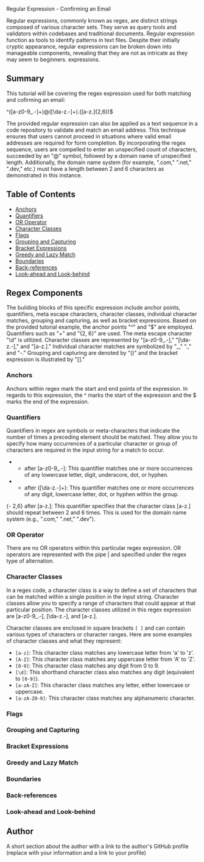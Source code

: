 Regular Expression - Confirming an Email

Regular expressions, commonly known as regex, are distinct strings composed of various character sets. They serve as query tools and validators within codebases and traditional documents. Regular expression function as tools to identify patterns in text files. Despite their initially cryptic appearance, regular expressions can be broken down into manageable components, revealing that they are not as intricate as they may seem to beginners.  expressions.

## Summary

This tutorial will be covering the regex expression used for both matching and cofirming an email: 

^([a-z0-9_\.-]+)@([\da-z\.-]+)\.([a-z\.]{2,6})$

The provided regular expression can also be applied as a text sequence in a code repository to validate and match an email address. This technique ensures that users cannot proceed in situations where valid email addresses are required for form completion. By incorporating the regex sequence, users are compelled to enter an unspecified count of characters, succeeded by an "@" symbol, followed by a domain name of unspecified length. Additionally, the domain name system (for example, ".com," ".net," ".dev," etc.) must have a length between 2 and 6 characters as demonstrated in this instance.

## Table of Contents

- [Anchors](#anchors)
- [Quantifiers](#quantifiers)
- [OR Operator](#or-operator)
- [Character Classes](#character-classes)
- [Flags](#flags)
- [Grouping and Capturing](#grouping-and-capturing)
- [Bracket Expressions](#bracket-expressions)
- [Greedy and Lazy Match](#greedy-and-lazy-match)
- [Boundaries](#boundaries)
- [Back-references](#back-references)
- [Look-ahead and Look-behind](#look-ahead-and-look-behind)

## Regex Components
The building blocks of this specific expression include anchor points, quantifiers, meta escape characters, character classes, individual character matches, grouping and capturing, as well as bracket expressions.
Based on the provided tutorial example, the anchor points "^" and "$" are employed. Quantifiers such as "+" and "{2, 6}" are used. The meta escape character "\d" is utilized. Character classes are represented by "[a-z0-9_.-]," "[\da-z.-]," and "[a-z.]." Individual character matches are symbolized by "_," ".," and "-." Grouping and capturing are denoted by "()" and the bracket expression is illustrated by "[]."

### Anchors
Anchors within regex mark the start and end points of the expression. In regards to this expression, the ^ marks the start of the expression and the $ marks the end of the expression.

### Quantifiers
Quantifiers in regex are symbols or meta-characters that indicate the number of times a preceding element should be matched. They allow you to specify how many occurrences of a particular character or group of characters are required in the input string for a match to occur. 

-  + after [a-z0-9_\.-]: This quantifier matches one or more occurrences of any lowercase letter, digit, underscore, dot, or hyphen.

-  + after ([\da-z\.-]+): This quantifier matches one or more occurrences of any digit, lowercase letter, dot, or hyphen within the group.

{-  2,6} after [a-z\.]: This quantifier specifies that the character class [a-z\.] should repeat between 2 and 6 times. This is used for the domain name system (e.g., ".com," ".net," ".dev").

### OR Operator
There are no OR operators within this particular regex expression. OR operators are represented with the pipe | and specified under the regex type of alternation.

### Character Classes
In a regex code, a character class is a way to define a set of characters that can be matched within a single position in the input string. Character classes allow you to specify a range of characters that could appear at that particular position. 
The character classes utilized in this regex expression are [a-z0-9_\.-], [\da-z\.-], and [a-z\.].

Character classes are enclosed in square brackets `[ ]` and can contain various types of characters or character ranges. Here are some examples of character classes and what they represent:

-  `[a-z]`: This character class matches any lowercase letter from 'a' to 'z'.
-  `[A-Z]`: This character class matches any uppercase letter from 'A' to 'Z'.
-  `[0-9]`: This character class matches any digit from 0 to 9.
-  `[\d]`: This shorthand character class also matches any digit (equivalent to `[0-9]`).
-  `[a-zA-Z]`: This character class matches any letter, either lowercase or uppercase.
- `[a-zA-Z0-9]`: This character class matches any alphanumeric character.

### Flags

### Grouping and Capturing

### Bracket Expressions

### Greedy and Lazy Match

### Boundaries

### Back-references

### Look-ahead and Look-behind

## Author

A short section about the author with a link to the author's GitHub profile (replace with your information and a link to your profile)
